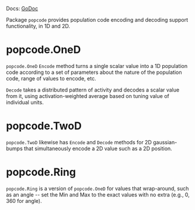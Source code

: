 Docs: [GoDoc](https://pkg.go.dev/github.com/emer/emergent/popcode)

Package `popcode` provides population code encoding and decoding support functionality, in 1D and 2D.

# popcode.OneD

`popcode.OneD` `Encode` method turns a single scalar value into a 1D population code according to a set of parameters about the nature of the population code, range of values to encode, etc.

`Decode` takes a distributed pattern of activity and decodes a scalar value from it, using activation-weighted average based on tuning value of individual units.

# popcode.TwoD

`popcode.TwoD` likewise has `Encode` and `Decode` methods for 2D gaussian-bumps that simultaneously encode a 2D value such as a 2D position.

# popcode.Ring

`popcode.Ring` is a version of `popcode.OneD` for values that wrap-around, such as an angle -- set the Min and Max to the exact values with no extra (e.g., 0, 360 for angle).

